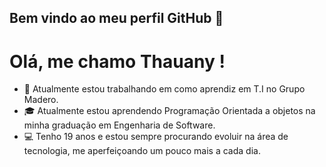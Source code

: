 ## Bem vindo ao meu perfil GitHub 👋

# Olá, me chamo Thauany ! 
- 💼 Atualmente estou trabalhando em como aprendiz em T.I no Grupo Madero.
- 🎓 Atualmente estou aprendendo Programação Orientada a objetos na minha graduação em Engenharia de Software.
- 💻 Tenho 19 anos e estou sempre procurando evoluir na área de tecnologia, me aperfeiçoando um pouco mais a cada dia.
